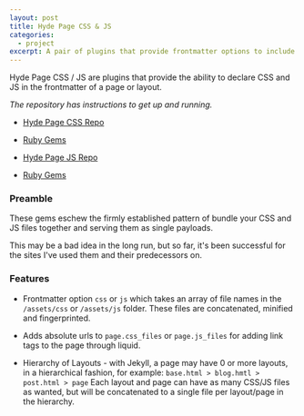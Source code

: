 ```yaml
---
layout: post
title: Hyde Page CSS & JS
categories:
  - project
excerpt: A pair of plugins that provide frontmatter options to include CSS and JS files on specific pages and layouts.
---
```


Hyde Page CSS / JS are plugins that provide the ability to declare CSS and JS in the frontmatter of a page or layout.

_The repository has instructions to get up and running._

- [Hyde Page CSS Repo](https://github.com/gregdaynes/hyde-page-css)
- [Ruby Gems](https://rubygems.org/gems/hyde-page-css)

- [Hyde Page JS Repo](https://github.com/gregdaynes/hyde-page-js)
- [Ruby Gems](https://rubygems.org/gems/hyde-page-js)

### Preamble

These gems eschew the firmly established pattern of bundle your CSS and JS files together and serving them as single payloads.

This may be a bad idea in the long run, but so far, it's been successful for the sites I've used them and their predecessors on.

### Features

- Frontmatter option `css` or `js` which takes an array of file names in the `/assets/css` or `/assets/js` folder. These files are concatenated, minified and fingerprinted.

- Adds absolute urls to `page.css_files` or `page.js_files` for adding link tags to the page through liquid.

- Hierarchy of Layouts - with Jekyll, a page may have 0 or more layouts, in a hierarchical fashion, for example: `base.html > blog.hmtl > post.html > page`
  Each layout and page can have as many CSS/JS files as wanted, but will be concatenated to a single file per layout/page in the hierarchy.

